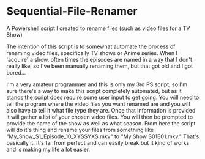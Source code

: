# Sequential-File-Renamer
A Powershell script I created to rename files (such as video files for a TV Show)

The intention of this script is to somewhat automate the process of renaming video files, specifically TV shows or Anime series.  When I 'acquire' a show, often times the episodes are named in a way that I don't really like, so I've been manually renaming them, but that got old and I got bored...

I'm a very amateur programmer and this is only my 3rd PS script, so I'm sure there's a way to make this script completely automated, but as it stands the script does require some user input to get going.  You will need to tell the program where the video files you want renamed are and you will also have to tell it what file type they are.  Once that information is provided it will gather a list of your chosen video files.  You will then be prompted to provide the name of the show as well as what season.  From here the script will do it's thing and rename your files from something like "My_Show_S1_Episode_10_XYSSYXS.mkv" to "My Show S01E01.mkv."  That's basically it.  It's far from perfect and can easily break but it kind of works and is making my life a lot easier.
